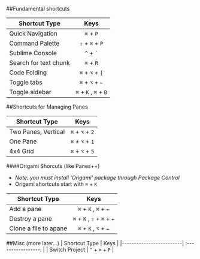##Fundamental shortcuts

|  Shortcut Type          |     Keys                 |
|-------------------------|  :-----------------:     |
|  Quick Navigation       | `⌘` + `P`                |
|  Command Palette        | `⇧` + `⌘` + `P`          |
|  Sublime Console        | `^` + `` ` ``            |
|   Search for text chunk | `⌘` + `R`                |
|   Code Folding          | `⌘` +  `⌥` + `[`         |
|   Toggle tabs           | `⌘` +  `⌥` + `←`|`→`     |
|   Toggle sidebar        | `⌘` +  `K` ,  `⌘` +  `B` |



##Shortcuts for Managing Panes

|  Shortcut Type          |     Keys             |
|-------------------------|  :-----------------: |
|  Two Panes, Vertical    | `⌘` + `⌥` + `2`      |
|  One Pane               | `⌘` + `⌥` + `1`      |
|  4x4 Grid               | `⌘` + `⌥` + `5`      |

####Origami Shorcuts (like Panes++)
- *Note: you must install 'Origami' package through Package Control*
- Origami shortcuts start with `⌘` + `K`

|  Shortcut Type          |     Keys                                  |
|-------------------------|  :------------------------------:         |
|  Add a pane             | `⌘` + `K` , `⌘` + `←`|`↑`|`→`|`↓`         |
|  Destroy a pane         | `⌘` + `K` , `⇧` + `⌘` + `←`|`↑`|`→`|`↓`   |
|  Clone a file to apane  | `⌘` + `K` , `⌥` + `←`|`↑`|`→`|`↓`         |




##Misc (more later...)
|  Shortcut Type          |     Keys             |
|-------------------------|  :-----------------: |
|   Switch Project        | `^` + `⌘` + `P`      |

